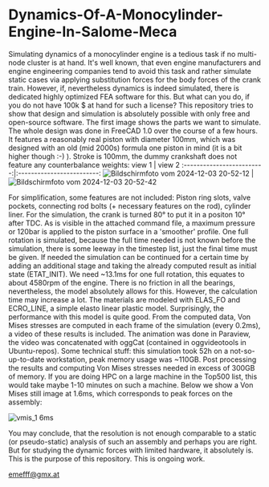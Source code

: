 # Dynamics-Of-A-Monocylinder-Engine-In-Salome-Meca
Simulating dynamics of a monocylinder engine is a tedious task if no multi-node cluster is at hand. It's well known, that even engine manufacturers and engine engineering companies tend to avoid this task and rather simulate static cases via applying substitution forces for the body forces of the crank train. However, if, nevertheless dynamics is indeed simulated, there is dedicated highly optimized FEA software for this. But what can you do, if you do not have 100k $ at hand for such a license? This repository tries to show that design and simulation is absolutely possible with only free and open-source software. The first image shows the parts we want to simulate. The whole design was done in FreeCAD 1.0 over the course of a few hours. It features a reasonably real piston with diameter 100mm, which was designed with an old (mid 2000s) formula one piston in mind (it is a bit higher though :-) ). Stroke is 100mm, the dummy crankshaft does not feature any counterbalance weights:
view 1           |  view 2
:-------------------------:|:-------------------------:
![Bildschirmfoto vom 2024-12-03 20-52-12](https://github.com/user-attachments/assets/8eb5331b-c6bb-43aa-9c61-4c46dd7e4776) | ![Bildschirmfoto vom 2024-12-03 20-52-42](https://github.com/user-attachments/assets/05dd2957-b8a2-4613-913a-5ce4a6c5dff0)

For simplification, some features are not included: Piston ring slots, valve pockets, connecting rod bolts (+ necessary features on the rod), cylinder liner. For the simulation, the crank is turned 80° to put it in a positon 10° after TDC. As is visible in the attached command file, a maximum pressure or 120bar is applied to the piston surface in a 'smoother' profile. One full rotation is simulated, because the full time needed is not known before the simulation, there is some leeway in the timestep list, just the final time must be given. If needed the simulation can be continued for a certain time by adding an additional stage and taking the already computed result as initial state (ETAT_INIT). We need ~13.1ms for one full rotation, this equates to about 4580rpm of the engine. There is no friction in all the bearings, nevertheless, the model absolutely allows for this. However, the calculation time may increase a lot. The materials are modeled with ELAS_FO and ECRO_LINE, a simple elasto linear plastic model. Surprisingly, the performance with this model is quite good. 
From the computed data, Von Mises stresses are computed in each frame of the simulation (every 0.2ms), a video of these results is included. The animation was done in Paraview, the video was concatenated with oggCat (contained in oggvideotools in Ubuntu-repos). 
Some technical stuff: this simulation took 52h on a not-so-up-to-date workstation, peak memory usage was ~110GB. Post processing the results and computing Von Mises stresses needed in excess of 300GB of memory. If you are doing HPC on a large machine in the Top500 list, this would take maybe 1-10 minutes on such a machine. 
Below we show a Von Mises still image at 1.6ms, which corresponds to peak forces on the assembly: 

![vmis_1 6ms](https://github.com/user-attachments/assets/8a72fd17-6530-4889-bfa1-79b8c9238274)

You may conclude, that the resolution is not enough comparable to a static (or pseudo-static) analysis of such an assembly and perhaps you are right. But for studying the dynamic forces with limited hardware, it absolutely is. This is the purpose of this repository. This is ongoing work.

emefff@gmx.at
